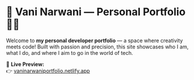 # 🌟 Vani Narwani — Personal Portfolio 🩷✨

Welcome to **my personal developer portfolio** — a space where creativity meets code! Built with passion and precision, this site showcases who I am, what I do, and where I aim to go in the world of tech.

🔗 **Live Preview:**  
👉 [vaninarwaniportfolio.netlify.app](https://vaninarwaniportfolio.netlify.app)
